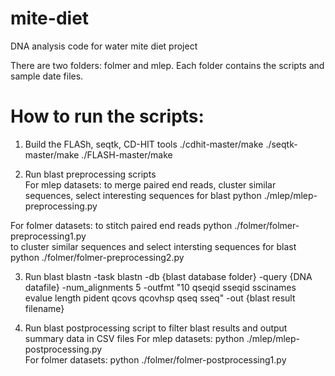 # mite-diet
DNA analysis code for water mite diet project

There are two folders: folmer and mlep. Each folder contains the scripts and sample date files.

# How to run the scripts:
1. Build the FLASh, seqtk, CD-HIT tools
./cdhit-master/make 
./seqtk-master/make
./FLASH-master/make

2. Run blast preprocessing scripts  
For mlep datasets:
to merge paired end reads, cluster similar sequences, select interesting sequences for blast 
python ./mlep/mlep-preprocessing.py 
 
For folmer datasets:
to stitch paired end reads
python ./folmer/folmer-preprocessing1.py  
to cluster similar sequences and select intersting sequences for blast
python ./folmer/folmer-preprocessing2.py  

3. Run blast 
blastn -task blastn -db {blast database folder} -query {DNA datafile} -num_alignments 5 -outfmt "10 qseqid sseqid sscinames evalue length pident qcovs qcovhsp qseq sseq" -out {blast result filename}

4. Run blast postprocessing script to filter blast results and output summary data in CSV files
For mlep datasets:
python ./mlep/mlep-postprocessing.py  
For folmer datasets:
python ./folmer/folmer-postprocessing1.py



